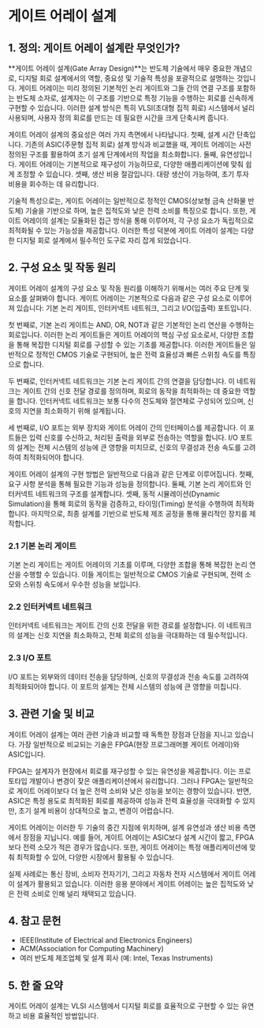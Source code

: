 # 게이트 어레이 설계

## 1. 정의: **게이트 어레이 설계**란 무엇인가?
**게이트 어레이 설계(Gate Array Design)**는 반도체 기술에서 매우 중요한 개념으로, 디지털 회로 설계에서의 역할, 중요성 및 기술적 특성을 포괄적으로 설명하는 것입니다. 게이트 어레이는 미리 정의된 기본적인 논리 게이트와 그들 간의 연결 구조를 포함하는 반도체 소자로, 설계자는 이 구조를 기반으로 특정 기능을 수행하는 회로를 신속하게 구현할 수 있습니다. 이러한 설계 방식은 특히 VLSI(초대형 집적 회로) 시스템에서 널리 사용되며, 사용자 정의 회로를 만드는 데 필요한 시간을 크게 단축시켜 줍니다.

게이트 어레이 설계의 중요성은 여러 가지 측면에서 나타납니다. 첫째, 설계 시간 단축입니다. 기존의 ASIC(주문형 집적 회로) 설계 방식과 비교했을 때, 게이트 어레이는 사전 정의된 구조를 활용하여 초기 설계 단계에서의 작업을 최소화합니다. 둘째, 유연성입니다. 게이트 어레이는 기본적으로 재구성이 가능하므로, 다양한 애플리케이션에 맞춰 쉽게 조정할 수 있습니다. 셋째, 생산 비용 절감입니다. 대량 생산이 가능하여, 초기 투자 비용을 회수하는 데 유리합니다.

기술적 특성으로는, 게이트 어레이는 일반적으로 정적인 CMOS(상보형 금속 산화물 반도체) 기술을 기반으로 하며, 높은 집적도와 낮은 전력 소비를 특징으로 합니다. 또한, 게이트 어레이의 설계는 모듈화된 접근 방식을 통해 이루어져, 각 구성 요소가 독립적으로 최적화될 수 있는 가능성을 제공합니다. 이러한 특성 덕분에 게이트 어레이 설계는 다양한 디지털 회로 설계에서 필수적인 도구로 자리 잡게 되었습니다.

## 2. 구성 요소 및 작동 원리
게이트 어레이 설계의 구성 요소 및 작동 원리를 이해하기 위해서는 여러 주요 단계 및 요소를 살펴봐야 합니다. 게이트 어레이는 기본적으로 다음과 같은 구성 요소로 이루어져 있습니다: 기본 논리 게이트, 인터커넥트 네트워크, 그리고 I/O(입출력) 포트입니다.

첫 번째로, 기본 논리 게이트는 AND, OR, NOT과 같은 기본적인 논리 연산을 수행하는 회로입니다. 이러한 논리 게이트들은 게이트 어레이의 핵심 구성 요소로서, 다양한 조합을 통해 복잡한 디지털 회로를 구성할 수 있는 기초를 제공합니다. 이러한 게이트들은 일반적으로 정적인 CMOS 기술로 구현되어, 높은 전력 효율성과 빠른 스위칭 속도를 특징으로 합니다.

두 번째로, 인터커넥트 네트워크는 기본 논리 게이트 간의 연결을 담당합니다. 이 네트워크는 게이트 간의 신호 전달 경로를 정의하며, 회로의 동작을 최적화하는 데 중요한 역할을 합니다. 인터커넥트 네트워크는 보통 다수의 전도체와 절연체로 구성되어 있으며, 신호의 지연을 최소화하기 위해 설계됩니다.

세 번째로, I/O 포트는 외부 장치와 게이트 어레이 간의 인터페이스를 제공합니다. 이 포트들은 입력 신호를 수신하고, 처리된 출력을 외부로 전송하는 역할을 합니다. I/O 포트의 설계는 전체 시스템의 성능에 큰 영향을 미치므로, 신호의 무결성과 전송 속도를 고려하여 최적화되어야 합니다.

게이트 어레이 설계의 구현 방법은 일반적으로 다음과 같은 단계로 이루어집니다. 첫째, 요구 사항 분석을 통해 필요한 기능과 성능을 정의합니다. 둘째, 기본 논리 게이트와 인터커넥트 네트워크의 구조를 설계합니다. 셋째, 동적 시뮬레이션(Dynamic Simulation)을 통해 회로의 동작을 검증하고, 타이밍(Timing) 분석을 수행하여 최적화합니다. 마지막으로, 최종 설계를 기반으로 반도체 제조 공정을 통해 물리적인 장치를 제작합니다.

### 2.1 기본 논리 게이트
기본 논리 게이트는 게이트 어레이의 기초를 이루며, 다양한 조합을 통해 복잡한 논리 연산을 수행할 수 있습니다. 이들 게이트는 일반적으로 CMOS 기술로 구현되며, 전력 소모와 스위칭 속도에서 우수한 성능을 보입니다.

### 2.2 인터커넥트 네트워크
인터커넥트 네트워크는 게이트 간의 신호 전달을 위한 경로를 설정합니다. 이 네트워크의 설계는 신호 지연을 최소화하고, 전체 회로의 성능을 극대화하는 데 필수적입니다.

### 2.3 I/O 포트
I/O 포트는 외부와의 데이터 전송을 담당하며, 신호의 무결성과 전송 속도를 고려하여 최적화되어야 합니다. 이 포트의 설계는 전체 시스템의 성능에 큰 영향을 미칩니다.

## 3. 관련 기술 및 비교
게이트 어레이 설계는 여러 관련 기술과 비교할 때 독특한 장점과 단점을 지니고 있습니다. 가장 일반적으로 비교되는 기술은 FPGA(현장 프로그래머블 게이트 어레이)와 ASIC입니다. 

FPGA는 설계자가 현장에서 회로를 재구성할 수 있는 유연성을 제공합니다. 이는 프로토타입 개발이나 변경이 잦은 애플리케이션에서 유리합니다. 그러나 FPGA는 일반적으로 게이트 어레이보다 더 높은 전력 소비와 낮은 성능을 보이는 경향이 있습니다. 반면, ASIC은 특정 용도로 최적화된 회로를 제공하여 성능과 전력 효율성을 극대화할 수 있지만, 초기 설계 비용이 상대적으로 높고, 변경이 어렵습니다.

게이트 어레이는 이러한 두 기술의 중간 지점에 위치하며, 설계 유연성과 생산 비용 측면에서 장점을 지닙니다. 예를 들어, 게이트 어레이는 ASIC보다 설계 시간이 짧고, FPGA보다 전력 소모가 적은 경우가 많습니다. 또한, 게이트 어레이는 특정 애플리케이션에 맞춰 최적화할 수 있어, 다양한 시장에서 활용될 수 있습니다.

실제 사례로는 통신 장비, 소비자 전자기기, 그리고 자동차 전자 시스템에서 게이트 어레이 설계가 활용되고 있습니다. 이러한 응용 분야에서 게이트 어레이는 높은 집적도와 낮은 전력 소비로 인해 널리 채택되고 있습니다.

## 4. 참고 문헌
- IEEE(Institute of Electrical and Electronics Engineers)
- ACM(Association for Computing Machinery)
- 여러 반도체 제조업체 및 설계 회사 (예: Intel, Texas Instruments)

## 5. 한 줄 요약
게이트 어레이 설계는 VLSI 시스템에서 디지털 회로를 효율적으로 구현할 수 있는 유연하고 비용 효율적인 방법입니다.